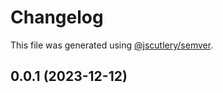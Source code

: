 # Changelog

This file was generated using [@jscutlery/semver](https://github.com/jscutlery/semver).

## 0.0.1 (2023-12-12)
